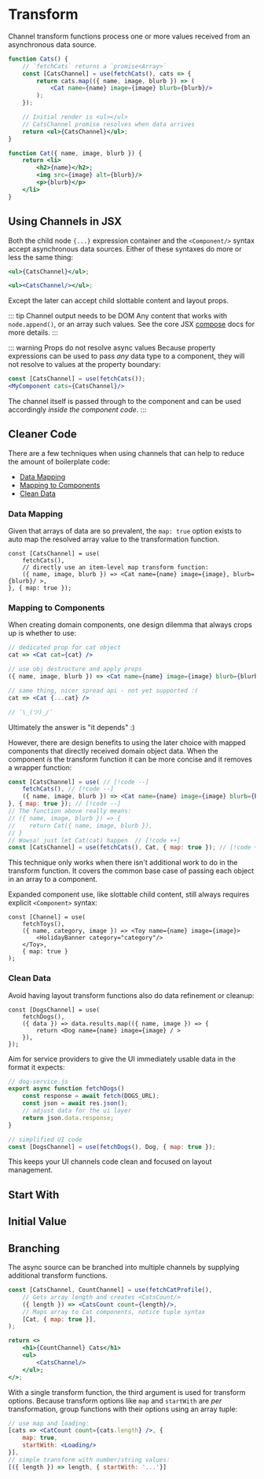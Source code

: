 # Transform

Channel transform functions process one or more values received from an asynchronous data source.

```jsx
function Cats() {
    // `fetchCats` returns a `promise<Array>`
    const [CatsChannel] = use(fetchCats(), cats => {
        return cats.map(({ name, image, blurb }) => (
            <Cat name={name} image={image} blurb={blurb}/>
        );
    });

    // Initial render is <ul></ul>
    // CatsChannel promise resolves when data arrives
    return <ul>{CatsChannel}</ul>;
}

function Cat({ name, image, blurb }) {
    return <li>
        <h2>{name}</h2>;
        <img src={image} alt={blurb}/>
        <p>{blurb}</p>
    </li>
}
```

## Using Channels in JSX

Both the child node `{...}` expression container and the `<Component/>`
syntax accept asynchronous data sources. Either of these syntaxes do more or less the same thing:

```jsx
<ul>{CatsChannel}</ul>;
```

```jsx
<ul><CatsChannel/></ul>;
```

Except the later can accept child slottable content and layout props.

::: tip Channel output needs to be DOM
Any content that works with `node.append()`, or an array such values. See the core JSX [compose](../jsx/compose) docs for more details.
:::

::: warning Props do not resolve async values
Because property expressions can be used to pass _any_ data type to a component,
they will not resolve to values at the property boundary: 
```jsx
const [CatsChannel] = use(fetchCats());
<MyComponent cats={CatsChannel}/>
```
The channel itself is passed through to the component and can be used accordingly _inside
the component code_. 
:::

## Cleaner Code

There are a few techniques when using channels that can help to reduce the amount of boilerplate code:
- [Data Mapping](#data-mapping)
- [Mapping to Components](#mapping-to-components)
- [Clean Data](#clean-data)

### Data Mapping

Given that arrays of data are so prevalent, the `map: true` option exists to auto map the resolved array value to the transformation function. 

```jsx{4,5}
const [CatsChannel] = use(
    fetchCats(),
    // directly use an item-level map transform function:
    ({ name, image, blurb }) => <Cat name={name} image={image}, blurb={blurb}/ >,
}, { map: true }); 
```

### Mapping to Components

When creating domain components, one design dilemma that always crops up is whether to use:

```jsx
// dedicated prop for cat object
cat => <Cat cat={cat} />

// use obj destructure and apply props
({ name, image, blurb }) => <Cat name={name} image={image} blurb={blurb}/>

// same thing, nicer spread api - not yet supported :(
cat => <Cat {...cat} />

// ¯\_(ツ)_/¯
```

Ultimately the answer is "it depends" :) 

However, there are design benefits to using the later choice with mapped components that directly received domain object data. When the component _is_ the transform function it can be more concise and it removes a wrapper function:

```jsx
const [CatsChannel] = use( // [!code --]
    fetchCats(), // [!code --]
    ({ name, image, blurb }) => <Cat name={name} image={image} blurb={blurb} />, // [!code --]
}, { map: true }); // [!code --]
// The function above really means: 
// ({ name, image, blurb }) => { 
//    return Cat({ name, image, blurb }), 
// } 
// Wowsa! just let Cat(cat) happen  // [!code ++]
const [CatsChannel] = use(fetchCats(), Cat, { map: true }); // [!code ++]
```

This technique only works when there isn't additional work to do in the transform function. It
covers the common base case of passing each object in an array to a component.

Expanded component use, like slottable child content, still always requires explicit `<Component>` syntax:

```jsx{3-5}
const [Channel] = use(
    fetchToys(), 
    ({ name, category, image }) => <Toy name={name} image={image}> 
        <HolidayBanner category="category"/>
    </Toy>,
    { map: true }
);
```

### Clean Data

Avoid having layout transform functions also do data refinement or cleanup:

```jsx{3}
const [DogsChannel] = use(
    fetchDogs(),
    ({ data }) => data.results.map(({ name, image }) => {
        return <Dog name={name} image={image} / >
    }),
});
```

Aim for service providers to give the UI immediately usable data in the format it expects:

```jsx
// dog-service.js
export async function fetchDogs()
    const response = await fetch(DOGS_URL);
    const json = await res.json();
    // adjust data for the ui layer
    return json.data.response;
}

// simplified UI code
const [DogsChannel] = use(fetchDogs(), Dog, { map: true });

```

This keeps your UI channels code clean and focused on layout management.

## Start With


## Initial Value


## Branching

The async source can be branched into multiple channels by supplying additional transform functions. 

```jsx
const [CatsChannel, CountChannel] = use(fetchCatProfile(),
    // Gets array length and creates <CatsCount/>
    ({ length }) => <CatsCount count={length}/>,
    // Maps array to Cat components, notice tuple syntax
    [Cat, { map: true }],
);

return <>
    <h1>{CountChannel} Cats</h1>
    <ul>
        <CatsChannel/>
    </ul>;
</>;
```

With a single transform function, the third argument is used for transform options.
Because transform options like `map` and `startWith` are _per_ transformation, group
functions with their options using an array tuple:

```jsx
// use map and loading:
[cats => <CatCount count={cats.length} />, { 
    map: true,
    startWith: <Loading/> 
}],
// simple transform with number/string values:
[({ length }) => length, { startWith: '...'}]
```
